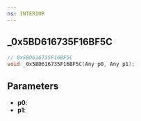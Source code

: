 ```yaml
---
ns: INTERIOR
---
```

## _0x5BD616735F16BF5C

```c
// 0x5BD616735F16BF5C
void _0x5BD616735F16BF5C(Any p0, Any p1);
```

## Parameters
* **p0**:
* **p1**:
